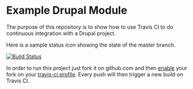 Example Drupal Module
=====================

The purpose of this repository is to show how to use Travis CI to do
continuous integration with a Drupal project.

Here is a sample status icon showing the state of the master branch.

[![Build Status](https://secure.travis-ci.org/eeeschwartz/travis-ci-drupal-module-example.png?branch=master)](http://travis-ci.org/sonnym/travis-ci-drupal-module-example)

In order to run this project just fork it on github.com and then [enable](http://about.travis-ci.org/docs/user/getting-started/)
your fork on your [travis-ci profile](http://travis-ci.org/profile). Every push will then trigger a new build on Travis CI.
